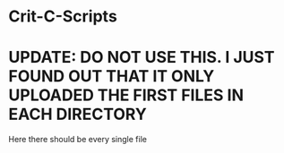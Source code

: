 # Crit-C-Scripts

# UPDATE: DO NOT USE THIS. I JUST FOUND OUT THAT IT ONLY UPLOADED THE FIRST FILES IN EACH DIRECTORY
Here there should be every single file
